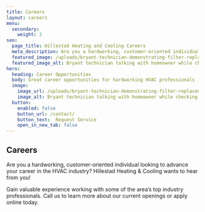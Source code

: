```yaml
---
title: Careers
layout: careers
menu:
  secondary:
    weight: 2
seo:
  page_title: Hillestad Heating and Cooling Careers
  meta_description: Are you a hardworking, customer-oriented individual looking to advance your career in the HVAC industry? Hillestad Heating & Cooling wants to hear from you!
  featured_image: /uploads/bryant-technician-demonstrating-filter-replacement-1000.jpg
  featured_image_alt: Bryant technician talking with homeowner while checking air filter and furnace
hero: 
  heading: Career Opportunities
  body: Great career opportunities for hardworking HVAC professionals
  image: 
    image_url: /uploads/bryant-technician-demonstrating-filter-replacement
    image_alt: Bryant technician talking with homeowner while checking air filter and furnace
  button:
    enabled: false
    button_url: /contact/ 
    button_text:  Request Service
    open_in_new_tab: false
---
```


## Careers

Are you a hardworking, customer-oriented individual looking to advance your career in the HVAC industry? Hillestad Heating & Cooling wants to hear from you!

Gain valuable experience working with some of the area’s top industry professionals. Call us to learn more about our current openings or apply online today.